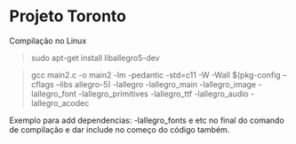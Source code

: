 # Projeto Toronto

Compilação no Linux

>sudo apt-get install liballegro5-dev

>gcc main2.c -o main2 -lm -pedantic -std=c11 -W -Wall $(pkg-config –cflags –libs allegro-5) -lallegro -lallegro_main -lallegro_image -lallegro_font -lallegro_primitives -lallegro_ttf -lallegro_audio -lallegro_acodec


Exemplo para add dependencias: -lallegro_fonts e etc no final do comando de compilação e dar include no começo do código também.
